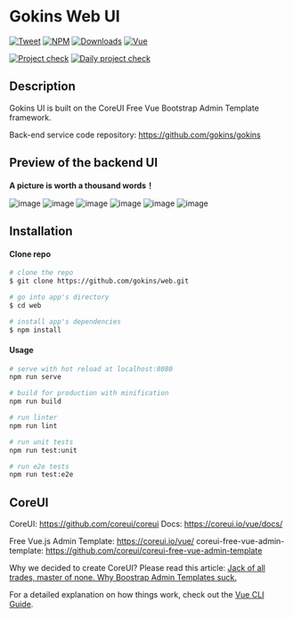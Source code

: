 # Gokins Web UI

[![Tweet](https://img.shields.io/twitter/url/http/shields.io.svg?style=social)](https://twitter.com/intent/tweet?text=CoreUI%20-%20Free%20Vue%20Admin%20Template%20&url=http://coreui.io/vue/&hashtags=bootstrap,admin,template,dashboard,panel,free,angular,react,vue)
[![NPM][npm-coreui-vue-badge-latest]][npm-coreui-vue]
[![Downloads](https://img.shields.io/npm/dm/@coreui/vue.svg?style=flat-square)][coreui]
[![Vue](https://img.shields.io/badge/Vue-^2.6.11-brightgreen.svg?style=flat-square)][coreui]

[![Project check](https://github.com/coreui/coreui-free-vue-admin-template/actions/workflows/project-check.yml/badge.svg)](https://github.com/coreui/coreui-free-vue-admin-template/actions/workflows/project-check.yml)
[![Daily project check](https://github.com/coreui/coreui-free-vue-admin-template/actions/workflows/daily-project-check.yml/badge.svg)](https://github.com/coreui/coreui-free-vue-admin-template/actions/workflows/daily-project-check.yml)

[npm-coreui-vue]: https://www.npmjs.com/package/@coreui/vue
[npm-coreui-vue-badge-latest]: https://img.shields.io/npm/v/@coreui/vue/latest?style=flat-square&color=brightgreen  
[coreui]: https://coreui.io/vue

## Description

Gokins UI is built on the CoreUI Free Vue Bootstrap Admin Template framework.

Back-end service code repository: https://github.com/gokins/gokins


## Preview of the backend UI

**A picture is worth a thousand words！**

![image](https://user-images.githubusercontent.com/6813552/129827617-7acf8cd6-eea4-4893-8ad6-2fb02f3df2df.png)
![image](https://user-images.githubusercontent.com/6813552/129827730-d3f3b318-9375-4934-af57-9a5d495901ab.png)
![image](https://user-images.githubusercontent.com/6813552/129827771-835a46b3-4f24-47d1-b8e0-7077fea07e59.png)
![image](https://user-images.githubusercontent.com/6813552/129827936-3a2228e4-9f4f-4b79-a0b6-ae6174d3728c.png)
![image](https://user-images.githubusercontent.com/6813552/129827975-c156ea7c-124b-48df-8afd-876ff96cebd8.png)
![image](https://user-images.githubusercontent.com/6813552/129827575-9cdcc351-2bae-43f5-8377-d055c6a1af33.png)


## Installation

#### Clone repo

``` bash
# clone the repo
$ git clone https://github.com/gokins/web.git

# go into app's directory
$ cd web

# install app's dependencies
$ npm install
```

#### Usage

``` bash
# serve with hot reload at localhost:8080
npm run serve

# build for production with minification
npm run build

# run linter
npm run lint

# run unit tests
npm run test:unit

# run e2e tests
npm run test:e2e
```


## CoreUI

CoreUI: https://github.com/coreui/coreui
Docs: https://coreui.io/vue/docs/

Free Vue.js Admin Template: https://coreui.io/vue/
coreui-free-vue-admin-template: https://github.com/coreui/coreui-free-vue-admin-template

Why we decided to create CoreUI? Please read this article: [Jack of all trades, master of none. Why Boostrap Admin Templates suck.](https://medium.com/@lukaszholeczek/jack-of-all-trades-master-of-none-5ea53ef8a1f#.7eqx1bcd8)

For a detailed explanation on how things work, check out the [Vue CLI Guide](https://cli.vuejs.org/guide/).
